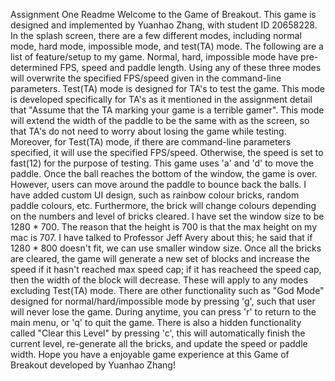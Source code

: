 Assignment One Readme
Welcome to the Game of Breakout. This game is designed and implemented by Yuanhao Zhang, with student ID 20658228. In the splash screen, there are a few different modes, including normal mode, hard mode, impossible mode, and test(TA) mode. The following are a list of feature/setup to my game.
Normal, hard, impossible mode have pre-determined FPS, speed and paddle length. Using any of these three modes will overwrite the specified FPS/speed given in the command-line parameters.
Test(TA) mode is designed for TA's to test the game. This mode is developed specifically for TA's as it mentioned in the assignment detail that "Assume that the TA marking your game is a terrible gamer". This mode will extend the width of the paddle to be the same with as the screen, so that TA's do not need to worry about losing the game while testing. Moreover, for Test(TA) mode, if there are command-line parameters specified, it will use the specified FPS/speed. Otherwise, the speed is set to fast(12) for the purpose of testing.
This game uses 'a' and 'd' to move the paddle. Once the ball reaches the bottom of the window, the game is over. However, users can move around the paddle to bounce back the balls.
I have added custom UI design, such as rainbow colour bricks, random paddle colours, etc. Furthermore, the brick will change colours depending on the numbers and level of bricks cleared.
I have set the window size to be 1280 * 700. The reason that the height is 700 is that the max height on my mac is 707. I have talked to Professor Jeff Avery about this; he said that if 1280 * 800 doesn't fit, we can use smaller window size.
Once all the bricks are cleared, the game will generate a new set of blocks and increase the speed if it hasn't reached max speed cap; if it has reacheed the speed cap, then the width of the block will decrease. These will apply to any modes excluding Test(TA) mode.
There are other functionality such as "God Mode" designed for normal/hard/impossible mode by pressing 'g', such that user will never lose the game. During anytime, you can press 'r' to return to the main menu, or 'q' to quit the game. There is also a hidden functionality called "Clear this Level" by pressing 'c', this will automatically finish the current level, re-generate all the bricks, and update the speed or paddle width.
Hope you have a enjoyable game experience at this Game of Breakout developed by Yuanhao Zhang!
